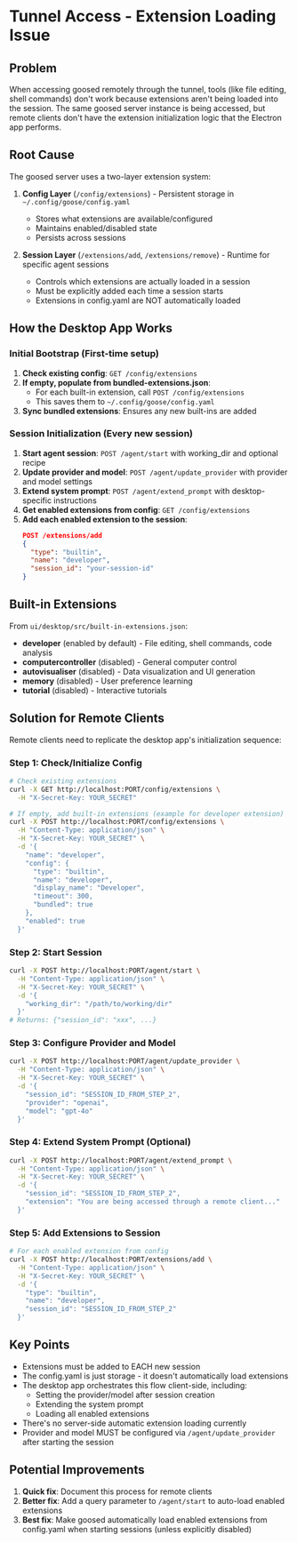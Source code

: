 # Tunnel Access - Extension Loading Issue

## Problem
When accessing goosed remotely through the tunnel, tools (like file editing, shell commands) don't work because extensions aren't being loaded into the session. The same goosed server instance is being accessed, but remote clients don't have the extension initialization logic that the Electron app performs.

## Root Cause
The goosed server uses a two-layer extension system:

1. **Config Layer** (`/config/extensions`) - Persistent storage in `~/.config/goose/config.yaml`
   - Stores what extensions are available/configured
   - Maintains enabled/disabled state
   - Persists across sessions

2. **Session Layer** (`/extensions/add`, `/extensions/remove`) - Runtime for specific agent sessions
   - Controls which extensions are actually loaded in a session
   - Must be explicitly added each time a session starts
   - Extensions in config.yaml are NOT automatically loaded

## How the Desktop App Works

### Initial Bootstrap (First-time setup)
1. **Check existing config**: `GET /config/extensions`
2. **If empty, populate from bundled-extensions.json**: 
   - For each built-in extension, call `POST /config/extensions`
   - This saves them to `~/.config/goose/config.yaml`
3. **Sync bundled extensions**: Ensures any new built-ins are added

### Session Initialization (Every new session)
1. **Start agent session**: `POST /agent/start` with working_dir and optional recipe
2. **Update provider and model**: `POST /agent/update_provider` with provider and model settings
3. **Extend system prompt**: `POST /agent/extend_prompt` with desktop-specific instructions
4. **Get enabled extensions from config**: `GET /config/extensions`
5. **Add each enabled extension to the session**:
   ```json
   POST /extensions/add
   {
     "type": "builtin",
     "name": "developer",
     "session_id": "your-session-id"
   }
   ```

## Built-in Extensions
From `ui/desktop/src/built-in-extensions.json`:
- **developer** (enabled by default) - File editing, shell commands, code analysis
- **computercontroller** (disabled) - General computer control
- **autovisualiser** (disabled) - Data visualization and UI generation
- **memory** (disabled) - User preference learning
- **tutorial** (disabled) - Interactive tutorials

## Solution for Remote Clients

Remote clients need to replicate the desktop app's initialization sequence:

### Step 1: Check/Initialize Config
```bash
# Check existing extensions
curl -X GET http://localhost:PORT/config/extensions \
  -H "X-Secret-Key: YOUR_SECRET"

# If empty, add built-in extensions (example for developer extension)
curl -X POST http://localhost:PORT/config/extensions \
  -H "Content-Type: application/json" \
  -H "X-Secret-Key: YOUR_SECRET" \
  -d '{
    "name": "developer",
    "config": {
      "type": "builtin",
      "name": "developer",
      "display_name": "Developer",
      "timeout": 300,
      "bundled": true
    },
    "enabled": true
  }'
```

### Step 2: Start Session
```bash
curl -X POST http://localhost:PORT/agent/start \
  -H "Content-Type: application/json" \
  -H "X-Secret-Key: YOUR_SECRET" \
  -d '{
    "working_dir": "/path/to/working/dir"
  }'
# Returns: {"session_id": "xxx", ...}
```

### Step 3: Configure Provider and Model
```bash
curl -X POST http://localhost:PORT/agent/update_provider \
  -H "Content-Type: application/json" \
  -H "X-Secret-Key: YOUR_SECRET" \
  -d '{
    "session_id": "SESSION_ID_FROM_STEP_2",
    "provider": "openai",
    "model": "gpt-4o"
  }'
```

### Step 4: Extend System Prompt (Optional)
```bash
curl -X POST http://localhost:PORT/agent/extend_prompt \
  -H "Content-Type: application/json" \
  -H "X-Secret-Key: YOUR_SECRET" \
  -d '{
    "session_id": "SESSION_ID_FROM_STEP_2",
    "extension": "You are being accessed through a remote client..."
  }'
```

### Step 5: Add Extensions to Session
```bash
# For each enabled extension from config
curl -X POST http://localhost:PORT/extensions/add \
  -H "Content-Type: application/json" \
  -H "X-Secret-Key: YOUR_SECRET" \
  -d '{
    "type": "builtin",
    "name": "developer",
    "session_id": "SESSION_ID_FROM_STEP_2"
  }'
```

## Key Points
- Extensions must be added to EACH new session
- The config.yaml is just storage - it doesn't automatically load extensions
- The desktop app orchestrates this flow client-side, including:
  - Setting the provider/model after session creation
  - Extending the system prompt
  - Loading all enabled extensions
- There's no server-side automatic extension loading currently
- Provider and model MUST be configured via `/agent/update_provider` after starting the session

## Potential Improvements
1. **Quick fix**: Document this process for remote clients
2. **Better fix**: Add a query parameter to `/agent/start` to auto-load enabled extensions
3. **Best fix**: Make goosed automatically load enabled extensions from config.yaml when starting sessions (unless explicitly disabled)
